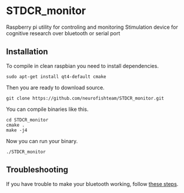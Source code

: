 # STDCR_monitor
Raspberry pi utility for controling and monitoring Stimulation device for cognitive research over bluetooth or serial port

## Installation

To compile in clean raspbian you need to install dependencies.

```
sudo apt-get install qt4-default cmake
```

Then you are ready to download source.

```
git clone https://github.com/neurofishteam/STDCR_monitor.git
```

You can compile binaries like this.

```
cd STDCR_monitor
cmake .
make -j4
```

Now you can run your binary.

```
./STDCR_monitor
```

## Troubleshooting

If you have trouble to make your bluetooth working, follow [these steps](https://www.raspberrypi.org/learning/robo-butler/bluetooth-setup/).
